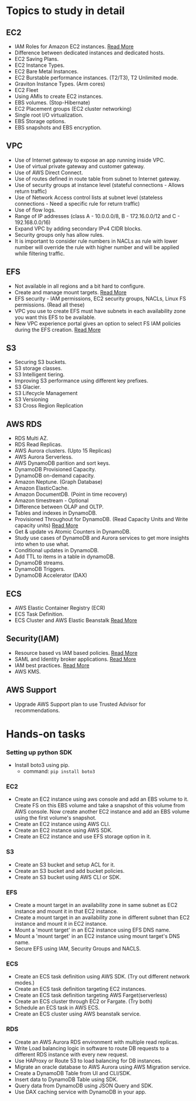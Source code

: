 # Topics to study in detail

## EC2

- IAM Roles for Amazon EC2 instances. [Read More](https://docs.aws.amazon.com/AWSEC2/latest/UserGuide/iam-roles-for-amazon-ec2.html)
- Difference between dedicated instances and dedicated hosts.
- EC2 Saving Plans.
- EC2 Instance Types.
- EC2 Bare Metal Instances.
- EC2 Burstable performance instances. (T2/T3), T2 Unlimited mode.
- Graviton Instance Types. (Arm cores)
- EC2 Fleet
- Using AMIs to create EC2 instances.
- EBS volumes. (Stop-Hibernate)
- EC2 Placement groups (EC2 cluster networking) 
- Single root I/O virtualization.
- EBS Storage options. 
- EBS snapshots and EBS encryption.

## VPC

- Use of Internet gateway to expose an app running inside VPC.
- Use of virtual private gateway and customer gateway.
- Use of AWS Direct Connect.
- Use of routes defined in route table from subnet to Internet gateway.
- Use of security groups at instance level (stateful connections - Allows return traffic) 
- Use of Network Access control lists at subnet level (stateless connections - Need a specific rule for return traffic)
- Use of flow logs.
- Range of IP addresses (class A - 10.0.0.0/8, B - 172.16.0.0/12 and C - 192.168.0.0/16)
- Expand VPC by adding secondary IPv4 CIDR blocks.
- Security groups only has allow rules.
- It is important to consider rule numbers in NACLs as rule with lower number will override the rule with higher number and will be applied while filtering traffic.

## EFS

- Not available in all regions and a bit hard to configure.
- Create and manage mount targets. [Read More](https://docs.aws.amazon.com/efs/latest/ug/accessing-fs.html)
- EFS security - IAM permissions, EC2 security groups, NACLs, Linux FS permissions. (Read all these)
- VPC you use to create EFS must have subnets in each availability zone you want this EFS to be available.
- New VPC experience portal gives an option to select FS IAM policies during the EFS creation. [Read More](https://docs.aws.amazon.com/efs/latest/ug/iam-access-control-nfs-efs.html)

## S3

- Securing S3 buckets.
- S3 storage classes.
- S3 Intelligent tiering.
- Improving S3 performance using different key prefixes.
- S3 Glacier.
- S3 Lifecycle Management
- S3 Versioning
- S3 Cross Region Replication

## AWS RDS

- RDS Multi AZ.
- RDS Read Replicas.
- AWS Aurora clusters. (Upto 15 Replicas)
- AWS Aurora Serverless.
- AWS DynamoDB parition and sort keys.
- DynamoDB Provisioned Capacity.
- DynamoDB on-demand capacity.
- Amazon Neptune. (Graph Database)
- Amazon ElasticCache.
- Amazon DocumentDB. (Point in time recovery)
- Amazon timestream - Optional
- Difference between OLAP and OLTP.
- Tables and indexes in DynamoDB.
- Provisioned Throughout for DynamoDB. (Read Capacity Units and Write capacity units) [Read More](https://aws.amazon.com/dynamodb/pricing/provisioned)
- Get & update vs Atomic Counters in DynamoDB.
- Study use cases of DynamoDB and Aurora services to get more insights into when to use what.
- Conditional updates in DynamoDB.
- Add TTL to items in a table in dynamoDB.
- DynamoDB streams.
- DynamoDB Triggers.
- DynamoDB Accelerator (DAX)

## ECS

- AWS Elastic Container Registry (ECR)
- ECS Task Definition.
- ECS Cluster and AWS Elastic Beanstalk [Read More](https://docs.aws.amazon.com/AmazonECS/latest/developerguide/clusters.html)


## Security(IAM)

- Resource based vs IAM based policies. [Read More](https://docs.aws.amazon.com/IAM/latest/UserGuide/access_policies_identity-vs-resource.html)
- SAML and Identity broker applications. [Read More](https://docs.aws.amazon.com/IAM/latest/UserGuide/id_roles_common-scenarios_federated-users.html)
- IAM best practices. [Read More](https://docs.aws.amazon.com/IAM/latest/UserGuide/best-practices.html) 
- AWS KMS. 

## AWS Support

- Upgrade AWS Support plan to use Trusted Advisor for recommendations.

# Hands-on tasks

### Setting up python SDK

- Install boto3 using pip.
    - command: `pip install boto3`

### EC2

- Create an EC2 instance using aws console and add an EBS volume to it. Create FS on this EBS volume and take a snapshot of this volume from AWS console. Now create another EC2 instance and add an EBS volume using the first volume's snapshot.
- Create an EC2 instance using AWS CLI.
- Create an EC2 instance using AWS SDK.
- Create an EC2 instance and use EFS storage option in it. 

### S3
- Create an S3 bucket and setup ACL for it.
- Create an S3 bucket and add bucket policies.
- Create an S3 bucket using AWS CLI or SDK.

### EFS

- Create a mount target in an availability zone in same subnet as EC2 instance and mount it in that EC2 instance.
- Create a mount target in an availability zone in different subnet than EC2 instance and mount it in EC2 instance.
- Mount a 'mount target' in an EC2 instance using EFS DNS name.
- Mount a 'mount target' in an EC2 instance using mount target's DNS name.
- Secure EFS using IAM, Security Groups and NACLS.

### ECS

- Create an ECS task definition using AWS SDK. (Try out different network modes.)
- Create an ECS task definition targeting EC2 instances.
- Create an ECS task definition targeting AWS Farget(serverless)
- Create an ECS cluster through EC2 or Fargate. (Try both)
- Schedule an ECS task in AWS ECS.
- Create an ECS cluster using AWS beanstalk service. 

### RDS

- Create an AWS Aurora RDS environment with multiple read replicas.
- Write Load balancing logic in software to route DB requests to a different RDS instance with every new request.
- Use HAProxy or Route 53 to load balancing for DB instances.
- Migrate an oracle database to AWS Aurora using AWS Migration service.
- Create a DynamoDB Table from UI and CLI/SDK.
- Insert data to DynamoDB Table using SDK.
- Query data from DynamoDB using JSON Query and SDK.
- Use DAX caching service with DynamoDB in your app.
